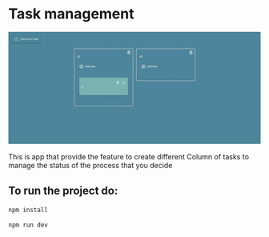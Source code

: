 # Task management

![Image of the board with two columns and one task in the first column](/public/images/app_image.jpg)

This is app that provide the feature to create different Column of tasks to manage the status of the process that you decide

## To run the project do:

```
npm install
```

```
npm run dev
```

